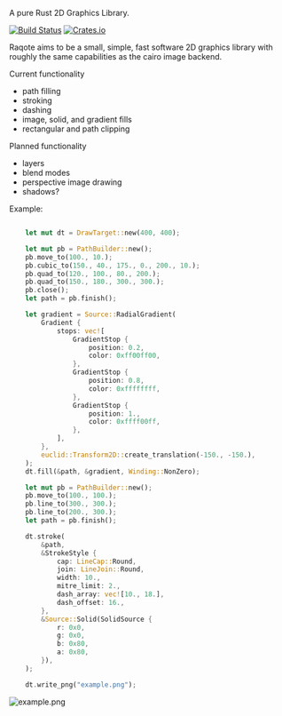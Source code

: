 A pure Rust 2D Graphics Library.

[![Build Status](https://travis-ci.org/jrmuizel/raqote.svg?branch=master)](https://travis-ci.org/jrmuizel/raqote) [![Crates.io](https://img.shields.io/crates/v/raqote.svg)](https://crates.io/crates/raqote)

Raqote aims to be a small, simple, fast software 2D graphics library with roughly
the same capabilities as the cairo image backend.

Current functionality
 - path filling
 - stroking
 - dashing
 - image, solid, and gradient fills
 - rectangular and path clipping

Planned functionality
 - layers
 - blend modes
 - perspective image drawing
 - shadows?

Example:
 ```rust

     let mut dt = DrawTarget::new(400, 400);
 
     let mut pb = PathBuilder::new();
     pb.move_to(100., 10.);
     pb.cubic_to(150., 40., 175., 0., 200., 10.);
     pb.quad_to(120., 100., 80., 200.);
     pb.quad_to(150., 180., 300., 300.);
     pb.close();
     let path = pb.finish();
 
     let gradient = Source::RadialGradient(
         Gradient {
             stops: vec![
                 GradientStop {
                     position: 0.2,
                     color: 0xff00ff00,
                 },
                 GradientStop {
                     position: 0.8,
                     color: 0xffffffff,
                 },
                 GradientStop {
                     position: 1.,
                     color: 0xffff00ff,
                 },
             ],
         },
         euclid::Transform2D::create_translation(-150., -150.),
     );
     dt.fill(&path, &gradient, Winding::NonZero);
 
     let mut pb = PathBuilder::new();
     pb.move_to(100., 100.);
     pb.line_to(300., 300.);
     pb.line_to(200., 300.);
     let path = pb.finish();
 
     dt.stroke(
         &path,
         &StrokeStyle {
             cap: LineCap::Round,
             join: LineJoin::Round,
             width: 10.,
             mitre_limit: 2.,
             dash_array: vec![10., 18.],
             dash_offset: 16.,
         },
         &Source::Solid(SolidSource {
             r: 0x0,
             g: 0x0,
             b: 0x80,
             a: 0x80,
         }),
     );
 
     dt.write_png("example.png");
```
![example.png](https://github.com/jrmuizel/raqote/raw/master/example.png)


